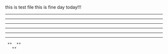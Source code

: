 this is test file
this is fine day today!!!

  ***      ***
 **  **  **  **
 **    **    **
 **          **
  **        **
   **      **
     **  **
       **   
